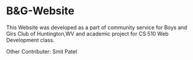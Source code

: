 # B&G-Website

This Website was developed as a part of community service for Boys and Girs Club of Huntington,WV and academic project for CS 510 Web Development class.

Other Contributer: Smit Patel
